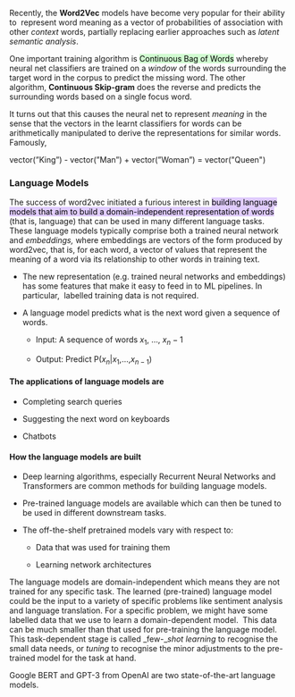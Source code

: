 
Recently, the **Word2Vec** models have become very popular for their ability to  represent word meaning as a vector of probabilities of association with other _context_ words, partially replacing earlier approaches such as _latent semantic analysis_.

One important training algorithm is <mark style="background: #BBFABBA6;">Continuous Bag of Words</mark> whereby neural net classifiers are trained on a _window_ of the words surrounding the target word in the corpus to predict the missing word. The other algorithm, **Continuous Skip-gram** does the reverse and predicts the surrounding words based on a single focus word. 

It turns out that this causes the neural net to represent _meaning_ in the sense that the vectors in the learnt classifiers for words can be arithmetically manipulated to derive the representations for similar words. Famously,

vector(”King”) - vector(”Man”) + vector(”Woman”) = vector("Queen")


### Language Models

The success of word2vec initiated a furious interest in <mark style="background: #D2B3FFA6;">building language models that aim to build a domain-independent representation of words</mark> (that is, language) that can be used in many different language tasks.  These language models typically comprise both a trained neural network and _embeddings,_ where embeddings are vectors of the form produced by word2vec, that is, for each word, a vector of values that represent the meaning of a word via its relationship to other words in training text.   

-   The new representation (e.g. trained neural networks and embeddings) has some features that make it easy to feed in to ML pipelines. In particular,  labelled training data is not required.  
    
-   A language model predicts what is the next word given a sequence of words.  
    
    -   Input: A sequence of words $x_1$, …, $x_n-1$
        
    -   Output: Predict P($x_n$|$x_1$,…,$x_{n-1}$)

#### The applications of language models are

-   Completing search queries 
    
-   Suggesting the next word on keyboards
    
-   Chatbots     

#### How the language models are built

-   Deep learning algorithms, especially Recurrent Neural Networks and Transformers are common methods for building language models. 
    
-   Pre-trained language models are available which can then be tuned to be used in different downstream tasks. 
    
-   The off-the-shelf pretrained models vary with respect to: 
    
    -   Data that was used for training them 
        
    -   Learning network architectures  

The language models are domain-independent which means they are not trained for any specific task. The learned (pre-trained) language model could be the input to a variety of specific problems like sentiment analysis and language translation. For a specific problem, we might have some labelled data that we use to learn a domain-dependent model.  This data can be much smaller than that used for pre-training the language model.  This task-dependent stage is called _few-__shot learning_ to recognise the small data needs, or _tuning_ to recognise the minor adjustments to the pre-trained model for the task at hand.  

Google BERT and GPT-3 from OpenAI are two state-of-the-art language models.